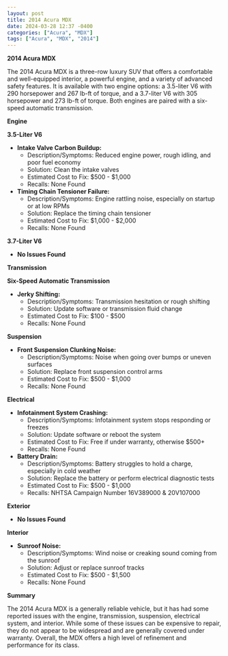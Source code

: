 ```yaml
---
layout: post
title: 2014 Acura MDX
date: 2024-03-28 12:37 -0400
categories: ["Acura", "MDX"]
tags: ["Acura", "MDX", "2014"]
---
```

**2014 Acura MDX**

The 2014 Acura MDX is a three-row luxury SUV that offers a comfortable and well-equipped interior, a powerful engine, and a variety of advanced safety features. It is available with two engine options: a 3.5-liter V6 with 290 horsepower and 267 lb-ft of torque, and a 3.7-liter V6 with 305 horsepower and 273 lb-ft of torque. Both engines are paired with a six-speed automatic transmission.

**Engine**

**3.5-Liter V6**

* **Intake Valve Carbon Buildup:**
    * Description/Symptoms: Reduced engine power, rough idling, and poor fuel economy
    * Solution: Clean the intake valves
    * Estimated Cost to Fix: $500 - $1,000
    * Recalls: None Found
* **Timing Chain Tensioner Failure:**
    * Description/Symptoms: Engine rattling noise, especially on startup or at low RPMs
    * Solution: Replace the timing chain tensioner
    * Estimated Cost to Fix: $1,000 - $2,000
    * Recalls: None Found

**3.7-Liter V6**

* **No Issues Found**

**Transmission**

**Six-Speed Automatic Transmission**

* **Jerky Shifting:**
    * Description/Symptoms: Transmission hesitation or rough shifting
    * Solution: Update software or transmission fluid change
    * Estimated Cost to Fix: $100 - $500
    * Recalls: None Found

**Suspension**

* **Front Suspension Clunking Noise:**
    * Description/Symptoms: Noise when going over bumps or uneven surfaces
    * Solution: Replace front suspension control arms
    * Estimated Cost to Fix: $500 - $1,000
    * Recalls: None Found

**Electrical**

* **Infotainment System Crashing:**
    * Description/Symptoms: Infotainment system stops responding or freezes
    * Solution: Update software or reboot the system
    * Estimated Cost to Fix: Free if under warranty, otherwise $500+
    * Recalls: None Found
* **Battery Drain:**
    * Description/Symptoms: Battery struggles to hold a charge, especially in cold weather
    * Solution: Replace the battery or perform electrical diagnostic tests
    * Estimated Cost to Fix: $500 - $1,000
    * Recalls: NHTSA Campaign Number 16V389000 & 20V107000

**Exterior**

* **No Issues Found**

**Interior**

* **Sunroof Noise:**
    * Description/Symptoms: Wind noise or creaking sound coming from the sunroof
    * Solution: Adjust or replace sunroof tracks
    * Estimated Cost to Fix: $500 - $1,500
    * Recalls: None Found

**Summary**

The 2014 Acura MDX is a generally reliable vehicle, but it has had some reported issues with the engine, transmission, suspension, electrical system, and interior. While some of these issues can be expensive to repair, they do not appear to be widespread and are generally covered under warranty. Overall, the MDX offers a high level of refinement and performance for its class.

